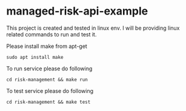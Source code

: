 # managed-risk-api-example

This project is created and tested in linux env. I will be providing linux related commands to run and test it.

Please install make from apt-get
```
sudo apt install make
```

To run service please do following

```
cd risk-management && make run
```

To test service please do following

```
cd risk-management && make test
```